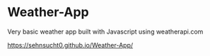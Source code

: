 # Weather-App

Very basic weather app built with Javascript using weatherapi.com

https://sehnsucht0.github.io/Weather-App/

